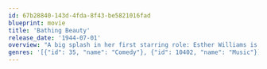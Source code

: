 ```yaml
---
id: 67b28840-143d-4fda-8f43-be5821016fad
blueprint: movie
title: 'Bathing Beauty'
release_date: '1944-07-01'
overview: "A big splash in her first starring role: Esther Williams is a teacher at a women's college -- and wacky Red Skelton enrolls to be near her. An astonishing flames-and-fountains aquatic finale."
genres: '[{"id": 35, "name": "Comedy"}, {"id": 10402, "name": "Music"}]'
---
```

